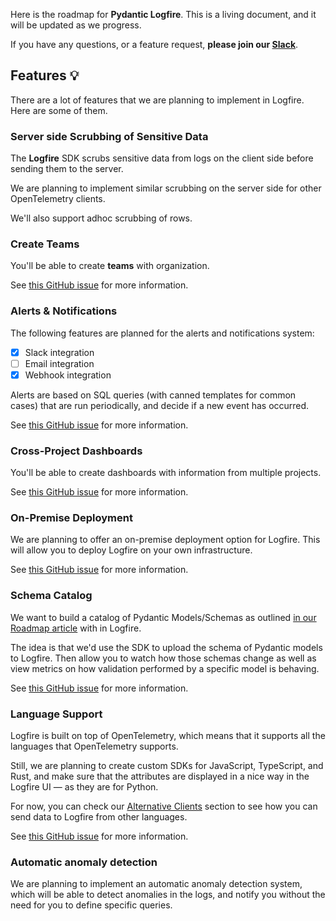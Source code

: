 Here is the roadmap for **Pydantic Logfire**. This is a living document, and it will be updated as we progress.

If you have any questions, or a feature request, **please join our [Slack][slack]**.

## Features 💡

There are a lot of features that we are planning to implement in Logfire. Here are some of them.

### Server side Scrubbing of Sensitive Data

The **Logfire** SDK scrubs sensitive data from logs on the client side before sending them to the server.

We are planning to implement similar scrubbing on the server side for other OpenTelemetry clients.

We'll also support adhoc scrubbing of rows.

### Create Teams

You'll be able to create **teams** with organization.

See [this GitHub issue][teams-gh-issue] for more information.

### Alerts & Notifications

The following features are planned for the alerts and notifications system:

- [X] Slack integration
- [ ] Email integration
- [X] Webhook integration

Alerts are based on SQL queries (with canned templates for common cases) that are run periodically, and decide if a
new event has occurred.

See [this GitHub issue][alerts-email-gh-issue] for more information.

### Cross-Project Dashboards

You'll be able to create dashboards with information from multiple projects.

See [this GitHub issue][cross-project-dashboards-gh-issue] for more information.

### On-Premise Deployment

We are planning to offer an on-premise deployment option for Logfire.
This will allow you to deploy Logfire on your own infrastructure.

See [this GitHub issue][on-prem-gh-issue] for more information.

### Schema Catalog

We want to build a catalog of Pydantic Models/Schemas as outlined
[in our Roadmap article](https://blog.pydantic.dev/blog/2023/06/13/help-us-build-our-roadmap--pydantic/#4-schema-catalog)
with in Logfire.

The idea is that we'd use the SDK to upload the schema of Pydantic models to Logfire.
Then allow you to watch how those schemas change as well as view metrics on how validation performed
by a specific model is behaving.

See [this GitHub issue][schema-catalog-gh-issue] for more information.

### Language Support

Logfire is built on top of OpenTelemetry, which means that it supports all the languages that OpenTelemetry supports.

Still, we are planning to create custom SDKs for JavaScript, TypeScript, and Rust, and make sure that the
attributes are displayed in a nice way in the Logfire UI — as they are for Python.

For now, you can check our [Alternative Clients](guides/advanced/alternative-clients.md) section to see how
you can send data to Logfire from other languages.

See [this GitHub issue][language-support-gh-issue] for more information.

### Automatic anomaly detection

We are planning to implement an automatic anomaly detection system, which will be able to detect
anomalies in the logs, and notify you without the need for you to define specific queries.

[slack]: https://join.slack.com/t/pydanticlogfire/shared_invite/zt-2war8jrjq-w_nWG6ZX7Zm~gnzY7cXSog
[on-prem-gh-issue]: https://github.com/pydantic/logfire/issues/78
[gh-code-source-gh-issue]: https://github.com/pydantic/logfire/issues/79
[alerts-email-gh-issue]: https://github.com/pydantic/logfire/issues/80
[teams-gh-issue]: https://github.com/pydantic/logfire/issues/81
[cross-project-dashboards-gh-issue]: https://github.com/pydantic/logfire/issues/82
[language-support-gh-issue]: https://github.com/pydantic/logfire/issues/83
[schema-catalog-gh-issue]: https://github.com/pydantic/logfire/issues/84
